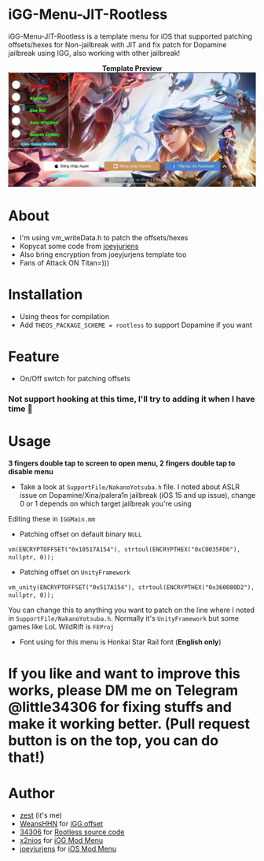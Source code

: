 # iGG-Menu-JIT-Rootless
iGG-Menu-JIT-Rootless is a template menu for iOS that supported patching offsets/hexes for Non-jailbreak with JIT and fix patch for Dopamine jailbreak using IGG, also working with other jailbreak!

<div style="text-align: center;">
<b>Template Preview</b><br>

<img src="https://raw.githubusercontent.com/WeansHHN/iGG-Menu-JIT-Rootless/main/Preview.PNG">
</div>


# About
- I'm using vm_writeData.h to patch the offsets/hexes
- Kopycat some code from [joeyjurjens](https://github.com/joeyjurjens/iOS-Mod-Menu-Template-for-Theos)
- Also bring encryption from joeyjurjens template too
- Fans of Attack ON Titan=))) 

# Installation
- Using theos for compilation
- Add ```THEOS_PACKAGE_SCHEME = rootless``` to support Dopamine if you want 

# Feature
- On/Off switch for patching offsets
### Not support hooking at this time, I'll try to adding it when I have time 🫣

# Usage
**3 fingers double tap to screen to open menu, 2 fingers double tap to disable menu**
- Take a look at `SupportFile/NakanoYotsuba.h` file. I noted about ASLR issue on Dopamine/Xina/palera1n jailbreak (iOS 15 and up issue), change 0 or 1 depends on which target jailbreak you're using

Editing these in `IGGMain.mm`

- Patching offset on default binary `NULL`
```obj-c
vm(ENCRYPTOFFSET("0x10517A154"), strtoul(ENCRYPTHEX("0xC0035FD6"), nullptr, 0));
```

- Patching offset on `UnityFramework`
```obj-c
vm_unity(ENCRYPTOFFSET("0x517A154"), strtoul(ENCRYPTHEX("0x360080D2"), nullptr, 0));
```
You can change this to anything you want to patch on the line where I noted in `SupportFile/NakanoYotsuba.h`. Normally it's `UnityFramework` but some games like LoL WildRift is `FEProj`

- Font using for this menu is Honkai Star Rail font (**English only**)

# If you like and want to ỉmprove this works, please DM me on Telegram @little34306 for fixing stuffs and make it working better. (Pull request button is on the top, you can do that!)

# Author
- [zest](https://github.com/zesttbz) (it's me)
- [WeansHHN](https://github.com/weanshhn) for [iGG offset](https://github.com/WeansHHN/iGG-Menu-JIT-Rootless)
- [34306](https://github.com/34306) for [Rootless source code](https://github.com/34306/HuyJIT-ModMenu)
- [x2nios](https://github.com/x2niosvn) for [iGG Mod Menu](https://github.com/x2niosvn/)
- [joeyjurjens](https://github.com/joeyjurjens) for [iOS Mod Menu](https://github.com/joeyjurjens/iOS-Mod-Menu-Template-for-Theos)
